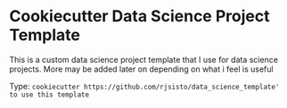 # Cookiecutter Data Science Project Template
This is a custom data science project template that I use for data science projects. More may be added later on depending on what i feel is useful


Type: `cookiecutter https://github.com/rjsisto/data_science_template' to use this template`
